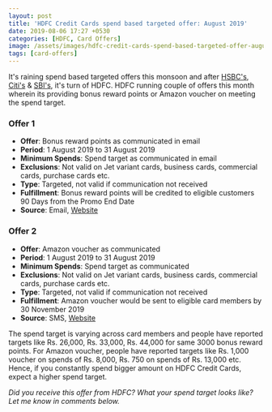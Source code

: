```yaml
---
layout: post
title: 'HDFC Credit Cards spend based targeted offer: August 2019'
date: 2019-08-06 17:27 +0530
categories: [HDFC, Card Offers]
image: /assets/images/hdfc-credit-cards-spend-based-targeted-offer-august-2019.jpg
tags: [card-offers]
---
```


It's raining spend based targeted offers this monsoon and after [HSBC's](/hsbc-credit-cards-spend-based-targeted-offer-august-2019/), [Citi's](/citi-credit-cards-spend-based-targeted-offer-august-2019/) & [SBI's](/sbi-card-targeted-spend-based-offer-july-2019/), it's turn of HDFC. HDFC running couple of offers this month wherein its providing bonus reward points or Amazon voucher on meeting the spend target.

### Offer 1

- **Offer**: Bonus reward points as communicated in email
- **Period**: 1 August 2019 to 31 August 2019
- **Minimum Spends**: Spend target as communicated in email
- **Exclusions**: Not valid on Jet variant cards, business cards, commercial cards, purchase cards etc.
- **Type**: Targeted, not valid if communication not received
- **Fulfillment**: Bonus reward points will be credited to eligible customers 90 Days from the Promo End Date
- **Source**: Email, [Website](https://offers.smartbuy.hdfcbank.com/offer_details/13099)

### Offer 2

- **Offer**: Amazon voucher as communicated
- **Period**: 1 August 2019 to 31 August 2019
- **Minimum Spends**: Spend target as communicated
- **Exclusions**: Not valid on Jet variant cards, business cards, commercial cards, purchase cards etc.
- **Type**: Targeted, not valid if communication not received
- **Fulfillment**: Amazon voucher would be sent to eligible card members by 30 November 2019
- **Source**: SMS, [Website](https://offers.smartbuy.hdfcbank.com/offer_details/13100)

The spend target is varying across card members and people have reported targets like Rs. 26,000, Rs. 33,000, Rs. 44,000 for same 3000 bonus reward points. For Amazon voucher, people have reported targets like Rs. 1,000 voucher on spends of Rs. 8,000, Rs. 750 on spends of Rs. 13,000 etc. Hence, if you constantly spend bigger amount on HDFC Credit Cards, expect a higher spend target.

_Did you receive this offer from HDFC? What your spend target looks like? Let me know in comments below._
